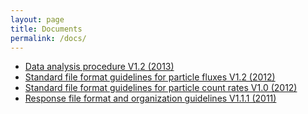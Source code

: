 ```yaml
---
layout: page
title: Documents
permalink: /docs/
---
```


 - [Data analysis procedure V1.2 (2013)](/documents/Standard_Data_Analysis.pdf)
 - [Standard file format guidelines for particle fluxes V1.2 (2012)](/documents/Standard_File_Format.pdf)
 - [Standard file format guidelines for particle count rates V1.0 (2012)](/documents/Standard_CountRate_File_Format.pdf)
 - [Response file format and organization guidelines V1.1.1 (2011)](/documents/PRBEM_Response_Format.doc)
